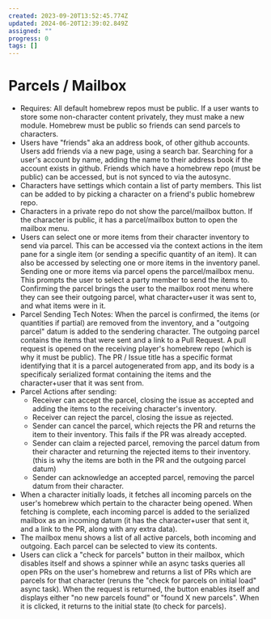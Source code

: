 ```yaml
---
created: 2023-09-20T13:52:45.774Z
updated: 2024-06-20T12:39:02.849Z
assigned: ""
progress: 0
tags: []
---
```


# Parcels / Mailbox

- Requires: All default homebrew repos must be public. If a user wants to store some non-character content privately, they must make a new module. Homebrew must be public so friends can send parcels to characters.
- Users have "friends" aka an address book, of other github accounts. Users add friends via a new page, using a search bar. Searching for a user's account by name, adding the name to their address book if the account exists in github. Friends which have a homebrew repo (must be public) can be accessed, but is not synced to via the autosync.
- Characters have settings which contain a list of party members. This list can be added to by picking a character on a friend's public homebrew repo.
- Characters in a private repo do not show the parcel/mailbox button. If the character is public, it has a parcel/mailbox button to open the mailbox menu.
- Users can select one or more items from their character inventory to send via parcel. This can be accessed via the context actions in the item pane for a single item (or sending a specific quantity of an item). It can also be accessed by selecting one or more items in the inventory panel. Sending one or more items via parcel opens the parcel/mailbox menu. This prompts the user to select a party member to send the items to. Confirming the parcel brings the user to the mailbox root menu where they can see their outgoing parcel, what character+user it was sent to, and what items were in it.
- Parcel Sending Tech Notes: When the parcel is confirmed, the items (or quantities if partial) are removed from the inventory, and a "outgoing parcel" datum is added to the sendering character. The outgoing parcel contains the items that were sent and a link to a Pull Request. A pull request is opened on the receiving player's homebrew repo (which is why it must be public). The PR / Issue title has a specific format identifying that it is a parcel autogenerated from app, and its body is a specificaly serialized format containing the items and the character+user that it was sent from.
- Parcel Actions after sending:
  - Receiver can accept the parcel, closing the issue as accepted and adding the items to the receiving character's inventory.
  - Receiver can reject the parcel, closing the issue as rejected.
  - Sender can cancel the parcel, which rejects the PR and returns the item to their inventory. This fails if the PR was already accepted.
  - Sender can claim a rejected parcel, removing the parcel datum from their character and returning the rejected items to their inventory. (this is why the items are both in the PR and the outgoing parcel datum)
  - Sender can acknowledge an accepted parcel, removing the parcel datum from their character.
- When a character initially loads, it fetches all incoming parcels on the user's homebrew which pertain to the character being opened. When fetching is complete, each incoming parcel is added to the serialized mailbox as an incoming datum (it has the character+user that sent it, and a link to the PR, along with any extra data).
- The mailbox menu shows a list of all active parcels, both incoming and outgoing. Each parcel can be selected to view its contents.
- Users can click a "check for parcels" button in their mailbox, which disables itself and shows a spinner while an async tasks queries all open PRs on the user's homebrew and returns a list of PRs which are parcels for that character (reruns the "check for parcels on initial load" async task). When the request is returned, the button enables itself and displays either "no new parcels found" or "found X new parcels". When it is clicked, it returns to the initial state (to check for parcels).
